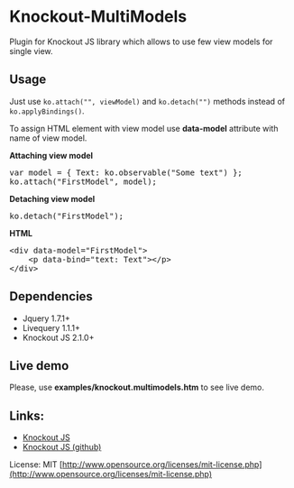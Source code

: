 Knockout-MultiModels
====================

Plugin for Knockout JS library which allows to use few view models for single view.

Usage
------

Just use <code>ko.attach("<name>", viewModel)</code> and <code>ko.detach("<name>")</code> methods instead of <code>ko.applyBindings()</code>.

To assign HTML element with view model use **data-model** attribute with name of view model.

**Attaching view model**
<pre>var model = { Text: ko.observable("Some text") };
ko.attach("FirstModel", model);</pre>

**Detaching view model**
<pre>ko.detach("FirstModel");</pre>

**HTML**
<pre>&lt;div data-model=&quot;FirstModel&quot;&gt;
	&lt;p data-bind=&quot;text: Text&quot;&gt;&lt;/p&gt;
&lt;/div&gt;</pre>

Dependencies
------------

* Jquery 1.7.1+
* Livequery 1.1.1+
* Knockout JS 2.1.0+

Live demo
---------

Please, use **examples/knockout.multimodels.htm** to see live demo.


Links:
------

* [Knockout JS](http://knockoutjs.com/)
* [Knockout JS (github)](https://github.com/SteveSanderson/knockout/)

License: MIT [http://www.opensource.org/licenses/mit-license.php](http://www.opensource.org/licenses/mit-license.php)